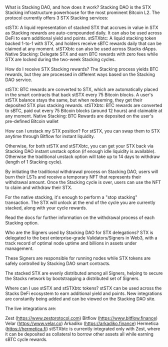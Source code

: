 What is Stacking DAO, and how does it work?
Stacking DAO is the STX Stacking infrastructure powerhouse for the most prominent Bitcoin L2. The protocol currently offers 3 STX Stacking services:

stSTX: A liquid representation of stacked STX that accrues in value in STX as Stacking rewards are auto-compounded daily. It can also be used across DeFi to earn additional yield and points.
stSTXbtc: A liquid stacking token backed 1-to-1 with STX, and holders receive sBTC rewards daily that can be claimed at any moment. stSTXbtc can also be used across Stacks dApps.
Native Stacking: Delegate STX and earn BTC rewards with zero fees while STX are locked during the two-week Stacking cycles.

How do I receive STX Stacking rewards?
The Stacking process yields BTC rewards, but they are processed in different ways based on the Stacking DAO service.

stSTX: BTC rewards are converted to STX, which are automatically placed in the smart contracts that back stSTX every 75 Bitcoin blocks. A user's stSTX balance stays the same, but when redeeming, they get their deposited STX plus stacking rewards.
stSTXbtc: BTC rewards are converted to sBTC, paid out every 75 Bitcoin blocks (around 12 hours) and claimable at any moment.
Native Stacking: BTC Rewards are deposited on the user's pre-defined Bitcoin wallet

How can I unstack my STX position?
For stSTX, you can swap them to STX anytime through Bitflow for instant liquidity.

Otherwise, for both stSTX and stSTXbtc, you can get your STX back via Stacking DAO instant unstack option (if enough idle liquidity is available). Otherwise the traditional unstack option will take up to 14 days to withdraw (length of 1 Stacking cycle).

By initiating the traditional withdrawal process on Stacking DAO, users will burn their LSTs and receive a temporary NFT that represents their withdrawal amount. Once the Stacking cycle is over, users can use the NFT to claim and withdraw their STX.

For the native stacking, it's enough to perform a "stop stacking" transaction. The STX will unlock at the end of the cycle you are currently stacked, along with your cycle rewards.

Read the docs for further information on the withdrawal process of each Stacking option.

Who are the Signers used by Stacking DAO for STX delegations?
STX is delegated to the best enterprise-grade Validators/Signers in Web3, with a track record of optimal node uptime and billions in assets under management.

These Signers are responsible for running nodes while STX tokens are safely controlled by Stacking DAO smart contracts.

The stacked STX are evenly distributed among all Signers, helping to secure the Stacks network by bootstrapping a distributed set of Signers.

Where can I use stSTX and stSTXbtc tokens?
stSTX can be used across the Stacks DeFi ecosystem to earn additional yield and points. New integrations are constantly being added and can be viewed on the Stacking DAO site.

The live integrations are:

Zest (https://www.zestprotocol.com)
Bitflow (https://www.bitflow.finance)
Velar (https://www.velar.co)
Arkadiko (https://arkadiko.finance)
Hermetica (https://hermetica.fi)
stSTXbtc is currently integrated only with Zest, where it can be deposited as collateral to borrow other assets all while earning sBTC cycle rewards.
